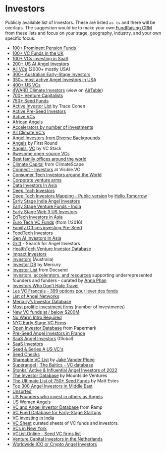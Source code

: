 # Investors

Publicly available list of Investors. These are listed `as is` and there will be overlaps. The suggestion would be to make your own [FundRaising CRM](https://docs.google.com/spreadsheets/d/173ZDJOy3NFLzktzE9PY0t94HliIO6IDZGIZaSULa9N0/) from these lists and focus on your stage, geography, industry, and your own specific focus.

- [100+ Prominent Pension Funds](https://app.folk.app/shared/100-most-prominent-pension-funds-GOeBVaQfOccDyP10pyh2GrmMFcf0UzOi)
- [100+ VC Funds in the UK](https://app.folk.app/shared/All-companies-2mideB7XWyZzKRCr0w0Ydw6TZsu2ekkB)
- [100+ VCs investing in SaaS](https://app.folk.app/shared/100-VC-firm-Investing-In-SaaS-eBQ61SEn13lP1A06ONpjdYyrI1dbgmT3)
- [200+ US AI Angel Investors](https://app.folk.app/shared/250-IA-Angel-Investors-pADZ5I7l6GqfZrTvXpziT0JCdLMuyTns)
- [All VCs](https://app.folk.app/shared/US-VCs-oc71Oi94yB9vwbfh1XWIQPHTAGQE7FQ1) (2000+ mostly USA)
- [300+ Australian Early-Stage Investors](https://app.folk.app/shared/+300-Australian-Early-Stage-Investors-iqQ0GprcHdHhscNEJ7Ph8bv9m3ViHAUv)
- [350+ most active Angel Investors in USA](https://app.folk.app/shared/+350-most-active-Angel-Investors-in-USA-jOLUPZiPY4Ddv0WTJSXbtawkOk9smewT)
- [400+ US VCs](https://app.folk.app/shared/US-VCs-oc71Oi94yB9vwbfh1XWIQPHTAGQE7FQ1)
- [4WARD Climate Investors](https://4ward.vc/climate-investor-overview/) (view on [AirTable](https://airtable.com/appxrEAiMKtrbpWRH/shrpbmSGmclpGLvKk/tbljdMeJZ7HbP07g3))
- [700+ Venture Capitalists](https://www.fundz.net/venture-capital-firms)
- [750+ Seed Funds](https://app.folk.app/shared/The-Ultimate-List-of-750+-Seed-Funds-9nq0OLsg2GD7Xjeervb2LmsyBsRaoKkl)
- [Active Investor List](https://docs.google.com/spreadsheets/d/1tugiIXvkprHMrtLX15GC5ZryXX2g0y3RQzmP7B2KCFw/) by Trace Cohen
- [Active Pre-Seed Investors](https://airtable.com/appXJdMe8st7T8K7q/shrSPNzYoSRhJBCbv/tbl216CjzNssfsDpB)
- [Active VCs](https://airtable.com/appYlRDIZLwvRPsRh/shrkohpeE2AO2ldeq/tbl5Q8N7NuW22z5Bt)
- [African Angels](https://docs.google.com/spreadsheets/d/1I0pbsz5Zfsnlp821UM4fcwgVxk4ojMw2SQl5ktIzxQ0/)
- [Accelerators by number of investments](https://app.folk.app/shared/All-accelerators-rw0kuUNqtzl6j6dDQquoZTYF6MFKIQHo)
- [All Climate VC's](https://app.folk.app/shared/All-Climate-VC%27s-FO6SqW28YRiyTptlKjKZsP1LQ3bsm9kN)
- [Angel Investors from Diverse Backgrounds](https://airtable.com/app3vlECCxsoA0I2Q/shrNoRaOvuL9YPGd1/tblqGWGDzEwf8OnGL)
- [Angels](https://angels.firstround.com/) by First Round
- [Angels](https://vcstack.com/angels.html), [VC](https://vcstack.com/venture-capitalists.html) by VC Stack
- [Awesome open-source VCs](https://github.com/CrowdDotDev/awesome-oss-investors)
- [Best family offices around the world](https://app.folk.app/shared/Family-Offices%27-Founders-I4z0LFbIhsQDbROUydXD1Eou9mvwIydC)
- [Climate Capital](https://climatescape.org/capital/) from ClimateScape
- [Connect - Investors](https://connect.visible.vc/investors) at Visible.VC
- [Consumer Tech Investors around the World](https://app.folk.app/shared/Consumer-Tech-Investors-around-the-world-wAABHKwuBJwVIywTQXQfmeBFIlH52mZA)
- [Corporate venture arms](https://app.folk.app/shared/Corporate-Venture-Arms-INCBA2h5vhjU4fUgoIjFDF2LzhUw6NDz)
- [Data Investors In Asia](https://app.folk.app/shared/Data-Investors-In-Asia-QoncCeUGlZRwm1ITNEJ0kvre3X7jV2VW)
- [Deep Tech Investors](https://docs.google.com/spreadsheets/d/1BqNO7l4kXRhjG5jcB89FwRlhuRKBwBKtV7ZHwwLjPhk/)
- [Deep Tech Investors Mapping - Public version](https://docs.google.com/spreadsheets/d/1BqNO7l4kXRhjG5jcB89FwRlhuRKBwBKtV7ZHwwLjPhk/) by [Hello Tomorrow](https://hello-tomorrow.org)
- [Early Stage India Angel Investors](https://app.folk.app/shared/Early-Stage-Angel-Investors-1ce7gQ9AtU5OhKfBsGQOIXbnlXudUv3h)
- [Early Stage Venture Funds - India](https://airtable.com/appRGXvo8Fw5eQtZ3/shrXceaiWM7mDxSDU/tblfqAJhWCLKTC5kt/viwkwR6wAHuMnSZQj)
- [Early Stage Web 3 US Investors](https://app.folk.app/shared/Early-Stage-Web-3-US-Investors-mqkYyzucURVhDCNRArmUHmz48h91UBnM)
- [EdTech Investors in Asia](https://app.folk.app/shared/EdTech-Investors-In-Asia-PC0OCM23KyjpulLjp4ulgq6roZStSYdy)
- [Euro Tech VC Funds](https://docs.google.com/spreadsheets/d/1cRdFZhXLqat04xe7qO-p48wXQ00GWJyrzgHSb3YVIp0/) (from 1/2016)
- [Family Offices investing Pre-Seed](https://airtable.com/app3iFeihxOixsUlf/shrWjYGLAHKETll5B/tblOCFaxHvjb8etrV)
- [FoodTech Investors](https://airtable.com/appXQfiwpHFCoRunu/shrV2xlxgzUycjA6S/tblozf5EEO1yt66kh)
- [Gen AI Investors In Asia](https://app.folk.app/shared/Gen-AI-Investors-In-Asia-OjkkMaVbXKeCK4XJWtt1hwNmpS8mqSnO)
- [Gritt](https://www.gritt.io) - Search for Angel Investors
- [HealthTech Venture Investor Database](https://airtable.com/shrdqT0dM0vaIeO9u/tblyAK2VE4dS8O4dZ/viwiaTchRnMLqZqsS)
- [Impact Investors](https://impactassets.org/ia50/)
- [Investors](https://airtable.com/apph9tTMHZwV2BwWX/shrSHRMum8oJmDjFJ/tblQIsXHKoY0EtXO7) (Australia)
- [Investor DB](https://mercury.com/investor-db) by Mercury
- [Investor List](https://airtable.com/shrkohpeE2AO2ldeq/tbl5Q8N7NuW22z5Bt) from Docsend
- [Investors, accelerators, and resources](https://www.airtable.com/universe/expzgDgsO8QLDmvdt/list-of-investors-accelerators-and-resources-supporting-underrepresented-founders-and-funders)  supporting underrepresented founders and funders - curated by [Anna Phan](https://www.linkedin.com/in/annaphan/)
- [Investors Who Don’t Hate Travel](https://docs.google.com/spreadsheets/d/1fD9cXnxe_zMKCRKouqUa-DugTNRAeN6rdfeaOOI6w-A/)
- [Les VC Francais - 399 options pour lever des fonds](https://app.folk.app/shared/French-VC%27s-mD2puZZ9RyakVW7ATq6VaFaFme7Cjjf9)
- [List of Angel Networks](https://www.mountsideventures.com/list-of-angel-networks)
- [Mercury’s Investor Database](https://mercury.com/investor-database)
- [Most prolific investment firms](https://app.folk.app/shared/Most-prolific-investment-firms-(number-of-investments)-yDyehm4HbYaro0BqfL9j99RA8I0t0BG5) (number of investments)
- [New VC funds at / below $200M](https://docs.google.com/spreadsheets/d/1ebGZ6-ivf_3woBGC4Kz_3217DhjGsefoRu_5iP3nuFQ/)
- [No Warm Intro Required](https://airtable.com/appS9cG0ccqmQM111/shrsDIW1FMuA5cI9P/tblaahhCCc2v0065Q/viwdm9nLc4Aj3sHJO)
- [NYC Early Stage VC Firms](https://airtable.com/appLi1yNqogms6CJS/shrWa2dHIwRjTTKwF/tblafXgz5pMd7w3Mn/viwg5FrKTjsTjlB3e?blocks=hide)
- [Open Investor Database](https://investors.papermark.io/) from Papermark
- [Pre-Seed Angel Investors in France](https://app.folk.app/shared/Pre-Seed-Angel-Investor-in-France-uUEIR4cXc3wiSmdsc9m9wCf7lBYPAyGJ)
- [SaaS Angel Investors](https://airtable.com/app3iFeihxOixsUlf/shruI4jrfruuYyT87/tblVgubAZM7rDibub) (Global)
- [SaaS Investors](https://ventroduce.com/investor-index)
- [Seed & Series A US VC's](https://app.folk.app/shared/Seed-and-Series-A-US-VC%27s-b6PIuvmTQF7Mdj4sM4TM1wbsP69DwQP0)
- [Seed Checks](https://www.seedchecks.com)
- [Shareable VC List](https://airtable.com/appDRBo3C0PfB0bYB/shrjqWLBMA9OR2IUr/tblVk6Dg6tBUeNIbT) by [Jake Vander Ploeg](https://www.linkedin.com/in/jake-vander-ploeg-59652426/)
- [Superangel | The Baltics - VC database](https://airtable.com/appZlSZ7bSZeSHOnl/shrHvHjExnm3tFb4X/tblUdpjiyqtQCtiuR)
- [Stonks’ Active & Influential Angel Investors of 2022](https://stonks.com/angels)
- [The Investor Database](https://www.mountsideventures.com/investor-network) by Mountside Ventures
- [The Ultimate List of 750+ Seed Funds](https://docs.google.com/spreadsheets/d/1VVr-z3ujLzWZGHX3-3C9C9dBVtnjALa3_cr1xGlDPmE/) by Matt Estes
- [Top 300 Angel Investors in Middle East](https://app.folk.app/shared/Top-300-Angel-Investors-in-Middle-East-VVO9GzjSYl8wi6WMwIrsBC9EFhKAegYZ)
- [Unsorted](https://airtable.com/shrCBp3nTD14XU6uS/tblnnbgnMuvE62BYI)
- [US Founders who invest in others as Angels](https://airtable.com/app3iFeihxOixsUlf/shrhhH3j52CyXkIP9/tblpqS8tBdY8kzmxX)
- [US Women Angels](https://airtable.com/appytsOoxXWmjvQ2R/shrzWIHSoK0gvE82D/tble9siT6RDtZNc39)
- [VC and Angel Investor Database](https://ramp.com/investor-database/vc-angel-list) from Ramp
- [VC Fund Database for Early-Stage Startups](https://www.airtable.com/universe/expFo1yNQPYwhey5n/vc-funds-for-early-stage-startups)
- [VC investing in India](https://app.folk.app/shared/VC-investing-in-India-YM4App0M23dLbYAocwPY3gMRPHR8VXkX)
- [VC Sheet](https://www.vcsheet.com) curated sheets of VC funds and investors.
- [VCs in New York](https://www.nycfounderguide.com/investors)
- [VCList.Online - Seed VC firms list](https://airtable.com/appEiB4b7MNJewjMK/shrSzDjgven00vRbF/tblANHX4C3gb31BL6/viwfYshJTDAeClxHh)
- [Venture Capital investors in the Netherlands](https://goldeneggcheck.com/en/venture-capital-investors/)
- [Worldwide ICO or Crypto Angel Investors](https://docs.google.com/spreadsheets/d/1SJEYef7U3j75d9Z4t967Ta6jlRVQcubGJqy-gPuWFY4/)